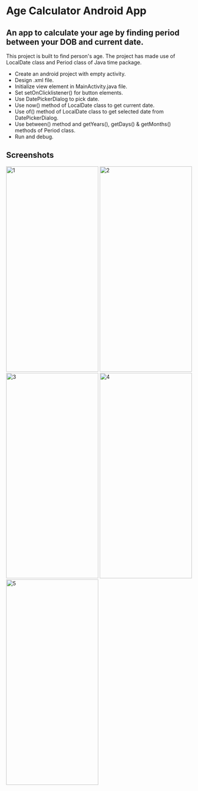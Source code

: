 
# Age Calculator Android App

## An app to calculate your age by finding period between your DOB and current date.

This project is built to find person's age. The project has made use of LocalDate class and Period class of Java time package.

* Create an android project with empty activity.
* Design <name>.xml file.
* Initialize view element in MainActivity.java file.
* Set setOnClicklistener() for button elements.
* Use DatePickerDialog to pick date.
* Use now() method of LocalDate class to get current date.
* Use of() method of LocalDate class to get selected date from DatePickerDialog.
* Use between() method and getYears(), getDays() & getMonths() methods of Period class.
* Run and debug.


## Screenshots

<img alt="1" height="556" src="https://user-images.githubusercontent.com/82647488/223061436-c6d8b289-aa99-4412-994d-8fd38cc66838.jpg" width="250"/>

<img alt="2" height="556" src="https://user-images.githubusercontent.com/82647488/223061620-cdc517f9-d682-42eb-80e7-b8396bcd5d81.jpg" width="250"/>

<img alt="3" height="556" src="https://user-images.githubusercontent.com/82647488/223061692-bd958990-8427-480f-aa9c-34a58eb04e5a.jpg" width="250"/>

<img alt="4" height="556" src="https://user-images.githubusercontent.com/82647488/223061724-4ff0ce04-13bb-4cc5-9302-fd5a0af2a4fd.jpg" width="250"/>

<img alt="5" height="556" src="https://user-images.githubusercontent.com/82647488/223061742-48b49a40-882e-4d83-b2c6-e9edc81a4f31.jpg" width="250"/>






